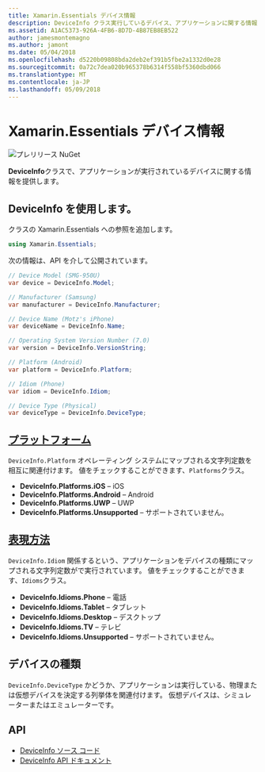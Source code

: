 ```yaml
---
title: Xamarin.Essentials デバイス情報
description: DeviceInfo クラス実行しているデバイス、アプリケーションに関する情報を提供します。
ms.assetid: A1AC5373-926A-4FB6-8D7D-4B87EB8EB522
author: jamesmontemagno
ms.author: jamont
ms.date: 05/04/2018
ms.openlocfilehash: d5220b09808bda2deb2ef391b5fbe2a1332d0e28
ms.sourcegitcommit: 0a72c7dea020b965378b6314f558bf5360dbd066
ms.translationtype: MT
ms.contentlocale: ja-JP
ms.lasthandoff: 05/09/2018
---
```

# <a name="xamarinessentials-device-information"></a>Xamarin.Essentials デバイス情報

![プレリリース NuGet](~/media/shared/pre-release.png)

**DeviceInfo**クラスで、アプリケーションが実行されているデバイスに関する情報を提供します。

## <a name="using-deviceinfo"></a>DeviceInfo を使用します。

クラスの Xamarin.Essentials への参照を追加します。

```csharp
using Xamarin.Essentials;
```

次の情報は、API を介して公開されています。

```csharp
// Device Model (SMG-950U)
var device = DeviceInfo.Model;

// Manufacturer (Samsung)
var manufacturer = DeviceInfo.Manufacturer;

// Device Name (Motz's iPhone)
var deviceName = DeviceInfo.Name;

// Operating System Version Number (7.0)
var version = DeviceInfo.VersionString;

// Platform (Android)
var platform = DeviceInfo.Platform;

// Idiom (Phone)
var idiom = DeviceInfo.Idiom;

// Device Type (Physical)
var deviceType = DeviceInfo.DeviceType;
```

## <a name="platformsxrefxamarinessentialsdeviceinfoplatforms"></a>[プラットフォーム](xref:Xamarin.Essentials.DeviceInfo.Platforms)

`DeviceInfo.Platform` オペレーティング システムにマップされる文字列定数を相互に関連付けます。 値をチェックすることができます、`Platforms`クラス。

- **DeviceInfo.Platforms.iOS** – iOS
- **DeviceInfo.Platforms.Android** – Android
- **DeviceInfo.Platforms.UWP** – UWP
- **DeviceInfo.Platforms.Unsupported** – サポートされていません。

## <a name="idiomsxrefxamarinessentialsdeviceinfoidioms"></a>[表現方法](xref:Xamarin.Essentials.DeviceInfo.Idioms)

`DeviceInfo.Idiom` 関係するという、アプリケーションをデバイスの種類にマップされる文字列定数がで実行されています。 値をチェックすることができます、`Idioms`クラス。

- **DeviceInfo.Idioms.Phone** – 電話
- **DeviceInfo.Idioms.Tablet** – タブレット
- **DeviceInfo.Idioms.Desktop** – デスクトップ
- **DeviceInfo.Idioms.TV** – テレビ
- **DeviceInfo.Idioms.Unsupported** – サポートされていません。

## <a name="device-type"></a>デバイスの種類

`DeviceInfo.DeviceType` かどうか、アプリケーションは実行している、物理または仮想デバイスを決定する列挙体を関連付けます。 仮想デバイスは、シミュレーターまたはエミュレーターです。

## <a name="api"></a>API

- [DeviceInfo ソース コード](https://github.com/xamarin/Essentials/tree/master/Essentials/DeviceInfo)
- [DeviceInfo API ドキュメント](xref:Xamarin.Essentials.DeviceInfo)
